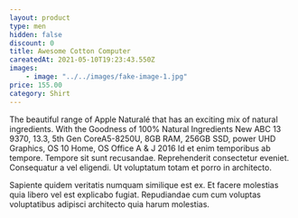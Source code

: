 ```yaml
---
layout: product
type: men
hidden: false
discount: 0
title: Awesome Cotton Computer
careatedAt: 2021-05-10T19:23:43.550Z
images:
    - image: "../../images/fake-image-1.jpg"
price: 155.00
category: Shirt
---
```

The beautiful range of Apple Naturalé that has an exciting mix of natural ingredients. With the Goodness of 100% Natural Ingredients
New ABC 13 9370, 13.3, 5th Gen CoreA5-8250U, 8GB RAM, 256GB SSD, power UHD Graphics, OS 10 Home, OS Office A & J 2016
Id et enim temporibus ab tempore. Tempore sit sunt recusandae. Reprehenderit consectetur eveniet. Consequatur a vel eligendi. Ut voluptatum totam et porro in architecto.
 Sapiente quidem veritatis numquam similique est ex. Et facere molestias quia libero vel est explicabo fugiat. Repudiandae cum cum voluptas voluptatibus adipisci architecto quia harum molestias.
